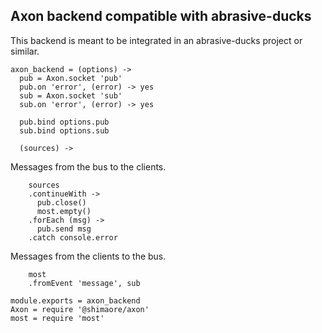Axon backend compatible with abrasive-ducks
-------------------------------------------

This backend is meant to be integrated in an abrasive-ducks project or similar.

    axon_backend = (options) ->
      pub = Axon.socket 'pub'
      pub.on 'error', (error) -> yes
      sub = Axon.socket 'sub'
      sub.on 'error', (error) -> yes

      pub.bind options.pub
      sub.bind options.sub

      (sources) ->

Messages from the bus to the clients.

        sources
        .continueWith ->
          pub.close()
          most.empty()
        .forEach (msg) ->
          pub.send msg
        .catch console.error

Messages from the clients to the bus.

        most
        .fromEvent 'message', sub

    module.exports = axon_backend
    Axon = require '@shimaore/axon'
    most = require 'most'
